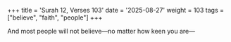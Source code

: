+++
title = 'Surah 12, Verses 103'
date = '2025-08-27'
weight = 103
tags = ["believe", "faith", "people"]
+++

And most people will not believe—no matter how keen you are—